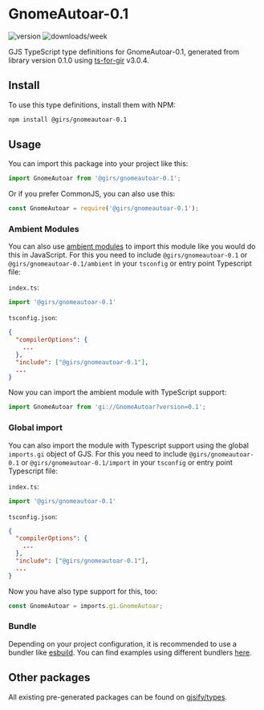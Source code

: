 
# GnomeAutoar-0.1

![version](https://img.shields.io/npm/v/@girs/gnomeautoar-0.1)
![downloads/week](https://img.shields.io/npm/dw/@girs/gnomeautoar-0.1)


GJS TypeScript type definitions for GnomeAutoar-0.1, generated from library version 0.1.0 using [ts-for-gir](https://github.com/gjsify/ts-for-gir) v3.0.4.


## Install

To use this type definitions, install them with NPM:
```bash
npm install @girs/gnomeautoar-0.1
```

## Usage

You can import this package into your project like this:
```ts
import GnomeAutoar from '@girs/gnomeautoar-0.1';
```

Or if you prefer CommonJS, you can also use this:
```ts
const GnomeAutoar = require('@girs/gnomeautoar-0.1');
```

### Ambient Modules

You can also use [ambient modules](https://github.com/gjsify/ts-for-gir/tree/main/packages/cli#ambient-modules) to import this module like you would do this in JavaScript.
For this you need to include `@girs/gnomeautoar-0.1` or `@girs/gnomeautoar-0.1/ambient` in your `tsconfig` or entry point Typescript file:

`index.ts`:
```ts
import '@girs/gnomeautoar-0.1'
```

`tsconfig.json`:
```json
{
  "compilerOptions": {
    ...
  },
  "include": ["@girs/gnomeautoar-0.1"],
  ...
}
```

Now you can import the ambient module with TypeScript support: 

```ts
import GnomeAutoar from 'gi://GnomeAutoar?version=0.1';
```

### Global import

You can also import the module with Typescript support using the global `imports.gi` object of GJS.
For this you need to include `@girs/gnomeautoar-0.1` or `@girs/gnomeautoar-0.1/import` in your `tsconfig` or entry point Typescript file:

`index.ts`:
```ts
import '@girs/gnomeautoar-0.1'
```

`tsconfig.json`:
```json
{
  "compilerOptions": {
    ...
  },
  "include": ["@girs/gnomeautoar-0.1"],
  ...
}
```

Now you have also type support for this, too:

```ts
const GnomeAutoar = imports.gi.GnomeAutoar;
```

### Bundle

Depending on your project configuration, it is recommended to use a bundler like [esbuild](https://esbuild.github.io/). You can find examples using different bundlers [here](https://github.com/gjsify/ts-for-gir/tree/main/examples).

## Other packages

All existing pre-generated packages can be found on [gjsify/types](https://github.com/gjsify/types).

